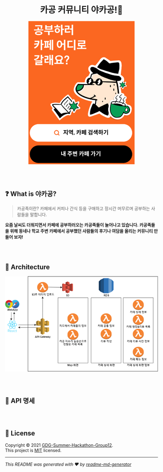 <h1 align="center">카공 커뮤니티 야카공!👋</h1>

<p align="center">
<img width="350" src="./assets/main.png" />
</p>

<br><br>

## ❓ What is 야카공?

> 카공족이란? 카페에서 커피나 간식 등을 구매하고 장시간 머무르며 공부하는 사람들을 말합니다.

**요즘 날씨도 더워지면서 카페에 공부하러오는 카공족들이 늘어나고 있습니다. 카공족들을 위해 동네나 학교 주변 카페에서 공부했던 사람들의 후기나 여담을 올리는 커뮤니티 만들어 보자!**

<br><br>

## 📌 Architecture

<p align="center">
<img src="./assets/kagong_diagram.png" />
</p>

<br><br>

## 🚩 API 명세


<br><br>

## 📝 License

Copyright © 2021 [GDG-Summer-Hackathon-Group12](https://github.com/GDG-Summer-Hackathon-Group12).<br/>
This project is [MIT](https://github.com/GDG-Summer-Hackathon-Group12/serverless-backend/blob/main/LICENSE) licensed.
***
_This README was generated with ❤️ by [readme-md-generator](https://github.com/kefranabg/readme-md-generator)_